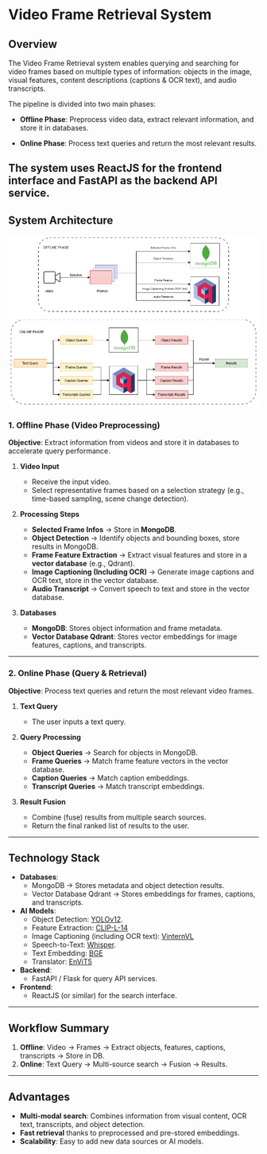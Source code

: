 # Video Frame Retrieval System

## Overview
The Video Frame Retrieval system enables querying and searching for video frames based on multiple types of information: objects in the image, visual features, content descriptions (captions & OCR text), and audio transcripts.

The pipeline is divided into two main phases:

- **Offline Phase**: Preprocess video data, extract relevant information, and store it in databases.

- **Online Phase**: Process text queries and return the most relevant results.

The system uses **ReactJS** for the frontend interface and **FastAPI** as the backend API service.
---

## System Architecture

![Pipeline Overview](pipeline.png)
### 1. Offline Phase (Video Preprocessing)  
**Objective**: Extract information from videos and store it in databases to accelerate query performance.

1. **Video Input**  
   - Receive the input video.  
   - Select representative frames based on a selection strategy (e.g., time-based sampling, scene change detection).

2. **Processing Steps**  
   - **Selected Frame Infos** → Store in **MongoDB**.  
   - **Object Detection** → Identify objects and bounding boxes, store results in MongoDB.  
   - **Frame Feature Extraction** → Extract visual features and store in a **vector database** (e.g., Qdrant).  
   - **Image Captioning (Including OCR)** → Generate image captions and OCR text, store in the vector database.  
   - **Audio Transcript** → Convert speech to text and store in the vector database.

3. **Databases**  
   - **MongoDB**: Stores object information and frame metadata.  
   - **Vector Database Qdrant**: Stores vector embeddings for image features, captions, and transcripts.

---

### 2. Online Phase (Query & Retrieval)  
**Objective**: Process text queries and return the most relevant video frames.

1. **Text Query**  
   - The user inputs a text query.

2. **Query Processing**  
   - **Object Queries** → Search for objects in MongoDB.  
   - **Frame Queries** → Match frame feature vectors in the vector database.  
   - **Caption Queries** → Match caption embeddings.  
   - **Transcript Queries** → Match transcript embeddings.

3. **Result Fusion**  
   - Combine (fuse) results from multiple search sources.  
   - Return the final ranked list of results to the user.

---

## Technology Stack
- **Databases**:  
  - MongoDB → Stores metadata and object detection results.  
  - Vector Database Qdrant → Stores embeddings for frames, captions, and transcripts.
- **AI Models**:  
  - Object Detection: [YOLOv12](https://docs.ultralytics.com/vi/models/yolo12/).  
  - Feature Extraction: [CLIP-L-14](https://huggingface.co/apple/DFN2B-CLIP-ViT-L-14)
  - Image Captioning (including OCR text): [VinternVL](https://huggingface.co/5CD-AI/Vintern-1B-v3_5)
  - Speech-to-Text: [Whisper](https://huggingface.co/openai/whisper-large-v3).
  - Text Embedding: [BGE](https://huggingface.co/AITeamVN/Vietnamese_Reranker)
  - Translator: [EnViT5](https://huggingface.co/VietAI/envit5-translation)
- **Backend**:  
  - FastAPI / Flask for query API services.  
- **Frontend**:  
  - ReactJS (or similar) for the search interface.

---

## Workflow Summary
1. **Offline**: Video → Frames → Extract objects, features, captions, transcripts → Store in DB.  
2. **Online**: Text Query → Multi-source search → Fusion → Results.

---

## Advantages
- **Multi-modal search**: Combines information from visual content, OCR text, transcripts, and object detection.  
- **Fast retrieval** thanks to preprocessed and pre-stored embeddings.  
- **Scalability**: Easy to add new data sources or AI models.